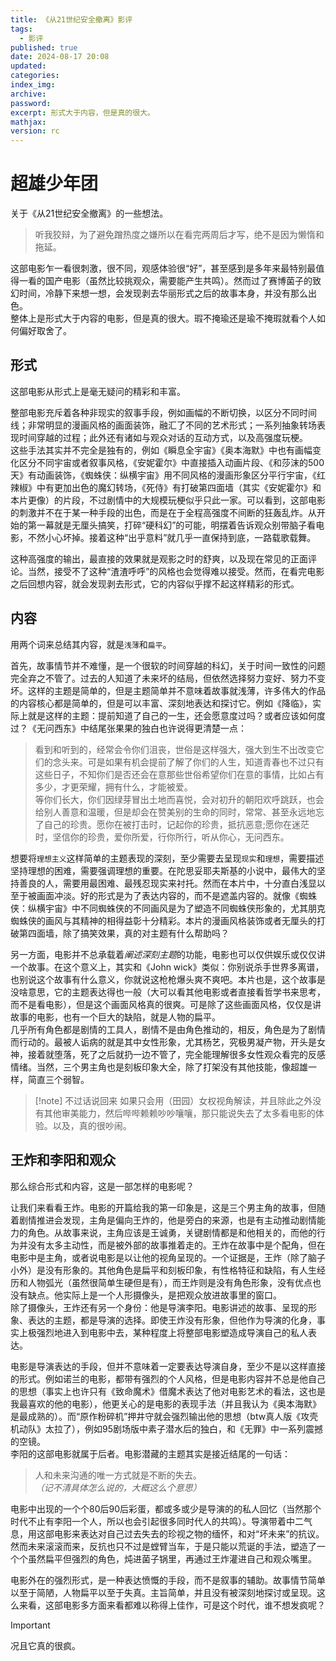 ```yaml
---
title: 《从21世纪安全撤离》影评
tags:
  - 影评
published: true
date: 2024-08-17 20:08
updated:
categories:
index_img:
archive:
password:
excerpt: 形式大于内容，但是真的很大。
mathjax:
version: rc
---
```


# 超雄少年团

关于《从21世纪安全撤离》的一些想法。

> 听我狡辩，为了避免蹭热度之嫌所以在看完两周后才写，绝不是因为懒惰和拖延。

这部电影乍一看很刺激，很不同，观感体验很“好”，甚至感到是多年来最特别最值得一看的国产电影（虽然比较挑观众，需要能产生共鸣）。然而过了赛博菌子的致幻时间，冷静下来想一想，会发现剥去华丽形式之后的故事本身，并没有那么出色。  
整体上是形式大于内容的电影，但是真的很大。瑕不掩瑜还是瑜不掩瑕就看个人如何偏好取舍了。

## 形式

这部电影从形式上是毫无疑问的精彩和丰富。

整部电影充斥着各种非现实的叙事手段，例如画幅的不断切换，以区分不同时间线；非常明显的漫画风格的画面装饰，融汇了不同的艺术形式；一系列抽象转场表现时间穿越的过程；此外还有诸如与观众对话的互动方式，以及高强度玩梗。  
这些手法其实并不完全是独有的，例如《瞬息全宇宙》《奥本海默》中也有画幅变化区分不同宇宙或者叙事风格，《安妮霍尔》中直接插入动画片段、《和莎沫的500天》有动画装饰，《蜘蛛侠：纵横宇宙》用不同风格的漫画形象区分平行宇宙，《红辣椒》中有更加出色的魔幻转场，《死侍》有打破第四面墙（其实《安妮霍尔》和本片更像）的片段，不过剧情中的大规模玩梗似乎只此一家。可以看到，这部电影的刺激并不在于某一种手段的出色，而是在于全程高强度不间断的狂轰乱炸。从开始的第一幕就是无厘头搞笑，打碎“硬科幻”的可能，明摆着告诉观众别带脑子看电影，不然小心坏掉。接着这种“出乎意料”就几乎一直保持到底，一路载歌载舞。

这种高强度的输出，最直接的效果就是观影之时的舒爽，以及现在常见的正面评论。当然，接受不了这种“渣渣呼呼”的风格也会觉得难以接受。然而，在看完电影之后回想内容，就会发现剥去形式，它的内容似乎撑不起这样精彩的形式。

## 内容

用两个词来总结其内容，就是`浅薄`和`扁平`。

首先，故事情节并不难懂，是一个很软的时间穿越的科幻，关于时间一致性的问题完全弃之不管了。过去的人知道了未来坏的结局，但依然选择努力变好、努力不变坏。这样的主题是简单的，但是主题简单并不意味着故事就浅薄，许多伟大的作品的内容核心都是简单的，但是可以丰富、深刻地表达和探讨它。例如《降临》，实际上就是这样的主题：提前知道了自己的一生，还会愿意度过吗？或者应该如何度过？《无问西东》中结尾张果果的独白也许说得更清楚一点：

> 看到和听到的，经常会令你们沮丧，世俗是这样强大，强大到生不出改变它们的念头来。可是如果有机会提前了解了你们的人生，知道青春也不过只有这些日子，不知你们是否还会在意那些世俗希望你们在意的事情，比如占有多少，才更荣耀，拥有什么，才能被爱。  
> 等你们长大，你们因绿芽冒出土地而喜悦，会对初升的朝阳欢呼跳跃，也会给别人善意和温暖，但是却会在赞美别的生命的同时，常常、甚至永远地忘了自己的珍贵。愿你在被打击时，记起你的珍贵，抵抗恶意;愿你在迷茫时，坚信你的珍贵，爱你所爱，行你所行，听从你心，无问西东。

想要将`理想主义`这样简单的主题表现的深刻，至少需要去呈现`现实`和`理想`，需要描述坚持理想的困难，需要强调理想的重要。在陀思妥耶夫斯基的小说中，最伟大的坚持善良的人，需要用最困难、最残忍现实来衬托。然而在本片中，十分直白浅显以至于被画面冲淡。好的形式是为了表达内容的，而不是遮盖内容的。就像《蜘蛛侠：纵横宇宙》中不同蜘蛛侠的不同画风是为了塑造不同蜘蛛侠形象的，尤其朋克蜘蛛侠的画风与其精神的相得益彰十分精彩。本片的漫画风格装饰或者无厘头的打破第四面墙，除了搞笑效果，真的对主题有什么帮助吗？

另一方面，电影并不总承载着*阐述深刻主题*的功能，电影也可以仅供娱乐或仅仅讲一个故事。在这个意义上，其实和《John wick》类似：你别说杀手世界多离谱，也别说这个故事有什么意义，你就说这枪枪爆头爽不爽吧。本片也是，这个故事是没啥意思，它的主题表达得也一般（大可以看其他电影或者直接看哲学书来思考，而不是看电影），但是这个画面风格真的很爽。可是除了这些画面风格，仅仅是讲故事的电影，也有一个巨大的缺陷，就是人物的扁平。  
几乎所有角色都是剧情的工具人，剧情不是由角色推动的，相反，角色是为了剧情而行动的。最被人诟病的就是其中女性形象，尤其杨艺，究极男凝产物，开头是女神，接着就堕落，死了之后就扔一边不管了，完全能理解很多女性观众看完的反感情绪。当然，三个男主角也是刻板印象大全，除了打架没有其他技能，像超雄一样，简直三个弱智。

> [!note] 不过话说回来
> 如果只会用（田园）女权视角解读，并且除此之外没有其他审美能力，然后哔哔赖赖吵吵嚷嚷，那只能说失去了太多看电影的体验。以及，真的很吵闹。

## 王炸和李阳和观众

那么综合形式和内容，这是一部怎样的电影呢？

让我们来看看王炸。电影的开篇给我的第一印象是，这是三个男主角的故事，但随着剧情推进会发现，主角是偏向王炸的，他是旁白的来源，也是有主动推动剧情能力的角色。从故事来说，主角应该是王诚勇，关键剧情都是和他相关的，而他的行为并没有太多主动性，而是被外部的故事推着走的。王炸在故事中是个配角，但在电影中是主角，或者说电影是以让他的视角呈现的。一个证据是，王炸（除了脑子小外）是没有形象的。其他角色是扁平和刻板印象，有性格特征和缺陷，有人生经历和人物弧光（虽然很简单生硬但是有），而王炸则是没有角色形象，没有优点也没有缺点。他实际上是一个人形摄像头，是把观众放进故事里的窗口。  
除了摄像头，王炸还有另一个身份：他是导演李阳。电影讲述的故事、呈现的形象、表达的主题，都是导演的选择。即使王炸没有形象，但他作为导演的化身，事实上极强烈地进入到电影中去，某种程度上将整部电影塑造成导演自己的私人表达。

电影是导演表达的手段，但并不意味着一定要表达导演自身，至少不是以这样直接的形式。例如诺兰的电影，都带有强烈的个人风格，但是电影内容并不总是他自己的思想（事实上也许只有《致命魔术》借魔术表达了他对电影艺术的看法，这也是我最喜欢的他的电影），他更关心的是电影的表现手法（并且我认为《奥本海默》是最成熟的）。而“原作粉碎机”押井守就会强烈输出他的思想（btw真人版《攻壳机动队》太拉了），例如95剧场版中素子潜水后的独白，和《无罪》中一系列震撼的空镜。  
李阳的这部电影就属于后者。电影潜藏的主题其实是接近结尾的一句话：

> 人和未来沟通的唯一方式就是不断的失去。  
> _（记不清具体怎么说的，大概这么个意思）_

电影中出现的一个个80后90后彩蛋，都或多或少是导演的的私人回忆（当然那个时代不止有李阳一个人，所以也会引起很多同时代人的共鸣）。导演带着中二气息，用这部电影来表达对自己过去失去的珍视之物的缅怀，和对“坏未来”的抗议。然而未来滚滚而来，反抗也只不过是螳臂当车，于是只能以荒诞的手法，塑造了一个个虽然扁平但强烈的角色，炖进菌子锅里，再通过王炸灌进自己和观众嘴里。

电影外在的强烈形式，是一种表达愤慨的手段，而不是叙事的辅助。故事情节简单以至于简陋，人物扁平以至于失真。主旨简单，并且没有被深刻地探讨或呈现。这么来看，这部电影多方面来看都难以称得上佳作，可是这个时代，谁不想发疯呢？

> [!important]
> 况且它真的很疯。
